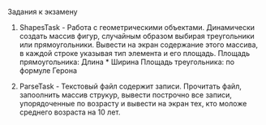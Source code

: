 Задания к экзамену

1. ShapesTask - Работа с геометрическими объектами. Динамически создать массив фигур, случайным образом выбирая треугольники или прямоугольники. Вывести на экран содержание этого массива, в каждой строке указывая тип элемента и его площадь. 
Площадь прямоугольника: Длина * Ширина
Площадь треугольника: по формуле Герона

2. ParseTask - Текстовый файл содержит записи.
Прочитать файл, запоолнить массив струкур, вывести построчно все записи, упорядоченные по возрасту и вывести на экран тех, кто моложе среднего возраста на 10 лет.
